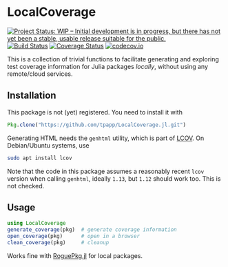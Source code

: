 # LocalCoverage

[![Project Status: WIP – Initial development is in progress, but there has not yet been a stable, usable release suitable for the public.](http://www.repostatus.org/badges/latest/wip.svg)](http://www.repostatus.org/#wip)
[![Build Status](https://travis-ci.org/tpapp/LocalCoverage.jl.svg?branch=master)](https://travis-ci.org/tpapp/LocalCoverage.jl)
[![Coverage Status](https://coveralls.io/repos/tpapp/LocalCoverage.jl/badge.svg?branch=master&service=github)](https://coveralls.io/github/tpapp/LocalCoverage.jl?branch=master)
[![codecov.io](http://codecov.io/github/tpapp/LocalCoverage.jl/coverage.svg?branch=master)](http://codecov.io/github/tpapp/LocalCoverage.jl?branch=master)

This is a collection of trivial functions to facilitate generating and exploring test coverage information for Julia packages *locally*, without using any remote/cloud services.

## Installation

This package is not (yet) registered. You need to install it with

```julia
Pkg.clone("https://github.com/tpapp/LocalCoverage.jl.git")
```

Generating HTML needs the `genhtml` utility, which is part of [LCOV](http://ltp.sourceforge.net/coverage/lcov.php). On Debian/Ubuntu systems, use

```sh
sudo apt install lcov
```

Note that the code in this package assumes a reasonably recent `lcov` version when calling `genhtml`, ideally `1.13`, but `1.12` should work too. This is not checked.

## Usage

```julia
using LocalCoverage
generate_coverage(pkg)  # generate coverage information
open_coverage(pkg)      # open in a browser
clean_coverage(pkg)     # cleanup
```

Works fine with [RoguePkg.jl](https://github.com/tpapp/RoguePkg.jl) for local packages.
